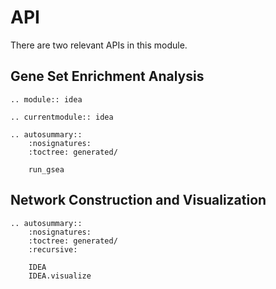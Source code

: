 # API

There are two relevant APIs in this module.

## Gene Set Enrichment Analysis

```{eval-rst}
.. module:: idea
```

```{eval-rst}
.. currentmodule:: idea
```

```{eval-rst}
.. autosummary::
    :nosignatures:
    :toctree: generated/

    run_gsea
```

## Network Construction and Visualization

```{eval-rst}
.. autosummary::
    :nosignatures:
    :toctree: generated/
    :recursive:

    IDEA
    IDEA.visualize
```
